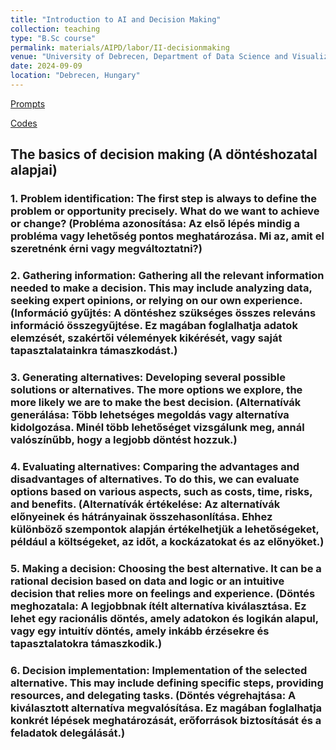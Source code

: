 ```yaml
---
title: "Introduction to AI and Decision Making"
collection: teaching
type: "B.Sc course"
permalink: materials/AIPD/labor/II-decisionmaking
venue: "University of Debrecen, Department of Data Science and Visualization"
date: 2024-09-09
location: "Debrecen, Hungary"
---
```


[Prompts](https://g.co/gemini/share/f4bc94ae8e8d)

[Codes](https://colab.research.google.com/drive/1D38pBUc_6U3kKOOSdEsfqXvCx-IM7Ep0)

## The basics of decision making (A döntéshozatal alapjai)

### 1. Problem identification: The first step is always to define the problem or opportunity precisely. What do we want to achieve or change? (Probléma azonosítása: Az első lépés mindig a probléma vagy lehetőség pontos meghatározása. Mi az, amit el szeretnénk érni vagy megváltoztatni?)

### 2. Gathering information: Gathering all the relevant information needed to make a decision. This may include analyzing data, seeking expert opinions, or relying on our own experience. (Információ gyűjtés: A döntéshez szükséges összes releváns információ összegyűjtése. Ez magában foglalhatja adatok elemzését, szakértői vélemények kikérését, vagy saját tapasztalatainkra támaszkodást.)

### 3. Generating alternatives: Developing several possible solutions or alternatives. The more options we explore, the more likely we are to make the best decision. (Alternatívák generálása: Több lehetséges megoldás vagy alternatíva kidolgozása. Minél több lehetőséget vizsgálunk meg, annál valószínűbb, hogy a legjobb döntést hozzuk.)

### 4. Evaluating alternatives: Comparing the advantages and disadvantages of alternatives. To do this, we can evaluate options based on various aspects, such as costs, time, risks, and benefits. (Alternatívák értékelése: Az alternatívák előnyeinek és hátrányainak összehasonlítása. Ehhez különböző szempontok alapján értékelhetjük a lehetőségeket, például a költségeket, az időt, a kockázatokat és az előnyöket.)

### 5. Making a decision: Choosing the best alternative. It can be a rational decision based on data and logic or an intuitive decision that relies more on feelings and experience. (Döntés meghozatala: A legjobbnak ítélt alternatíva kiválasztása. Ez lehet egy racionális döntés, amely adatokon és logikán alapul, vagy egy intuitív döntés, amely inkább érzésekre és tapasztalatokra támaszkodik.)

### 6. Decision implementation: Implementation of the selected alternative. This may include defining specific steps, providing resources, and delegating tasks. (Döntés végrehajtása: A kiválasztott alternatíva megvalósítása. Ez magában foglalhatja konkrét lépések meghatározását, erőforrások biztosítását és a feladatok delegálását.)